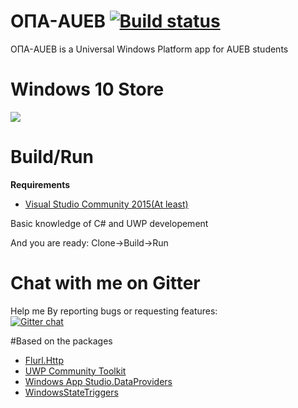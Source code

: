  # ΟΠΑ-AUEB [![Build status](https://ci.appveyor.com/api/projects/status/vmmo9imc98ce57g2?svg=true)](https://ci.appveyor.com/project/amoraitis/auebunofficial)
ΟΠΑ-AUEB is a Universal Windows Platform  app for AUEB students
# Windows 10 Store
<a href="https://www.microsoft.com/el-gr/store/p/aueb-unofficial/9nblggh5384p" target="_blank"><img src="http://amoraitis.me/img/English_Get_it_Win_10_864X312.png"></a>
# Build/Run
**Requirements**
- [Visual Studio Community 2015(At least)](https://www.visualstudio.com/downloads/)

Basic knowledge of C# and UWP developement

And you are ready: Clone->Build->Run

# Chat with me on Gitter
Help me By reporting bugs or requesting features: </br> [![Gitter chat](https://badges.gitter.im/gitterHQ/gitter.png)](https://gitter.im/%CE%9F%CE%A0%CE%91-AUEB/Lobby)

#Based on the packages
- [Flurl.Http](https://www.nuget.org/packages/Flurl.Http/1.1.1)
- [UWP Community Toolkit](https://www.nuget.org/packages/Microsoft.Toolkit.Uwp/)
- [Windows App Studio.DataProviders](https://www.nuget.org/packages/WindowsAppStudio.DataProviders)
- [WindowsStateTriggers](https://github.com/dotMorten/WindowsStateTriggers)
